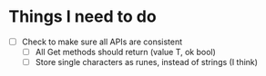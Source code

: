# Things I need to do

<!-- TODO:-->

- [ ] Check to make sure all APIs are consistent
    - [ ] All Get methods should return (value T, ok bool)
    - [ ] Store single characters as runes, instead of strings (I think)
